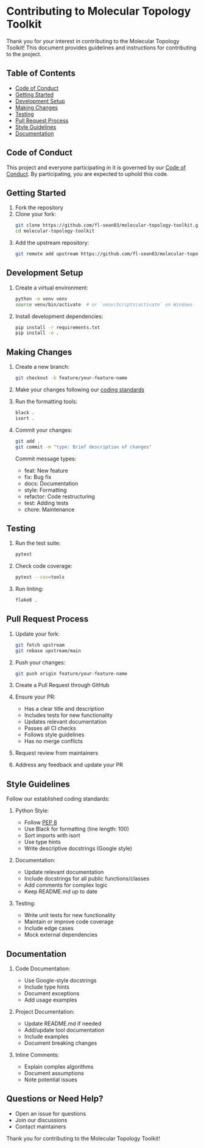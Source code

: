 # Contributing to Molecular Topology Toolkit

Thank you for your interest in contributing to the Molecular Topology Toolkit! This document provides guidelines and instructions for contributing to the project.

## Table of Contents
- [Code of Conduct](#code-of-conduct)
- [Getting Started](#getting-started)
- [Development Setup](#development-setup)
- [Making Changes](#making-changes)
- [Testing](#testing)
- [Pull Request Process](#pull-request-process)
- [Style Guidelines](#style-guidelines)
- [Documentation](#documentation)

## Code of Conduct

This project and everyone participating in it is governed by our [Code of Conduct](CODE_OF_CONDUCT.md). By participating, you are expected to uphold this code.

## Getting Started

1. Fork the repository
2. Clone your fork:
   ```bash
   git clone https://github.com/fl-sean03/molecular-topology-toolkit.git
   cd molecular-topology-toolkit
   ```
3. Add the upstream repository:
   ```bash
   git remote add upstream https://github.com/fl-sean03/molecular-topology-toolkit.git
   ```

## Development Setup

1. Create a virtual environment:
   ```bash
   python -m venv venv
   source venv/bin/activate  # or `venv\Scripts\activate` on Windows
   ```

2. Install development dependencies:
   ```bash
   pip install -r requirements.txt
   pip install -e .
   ```

## Making Changes

1. Create a new branch:
   ```bash
   git checkout -b feature/your-feature-name
   ```

2. Make your changes following our [coding standards](docs/development/coding_standards.md)

3. Run the formatting tools:
   ```bash
   black .
   isort .
   ```

4. Commit your changes:
   ```bash
   git add .
   git commit -m "type: Brief description of changes"
   ```
   
   Commit message types:
   - feat: New feature
   - fix: Bug fix
   - docs: Documentation
   - style: Formatting
   - refactor: Code restructuring
   - test: Adding tests
   - chore: Maintenance

## Testing

1. Run the test suite:
   ```bash
   pytest
   ```

2. Check code coverage:
   ```bash
   pytest --cov=tools
   ```

3. Run linting:
   ```bash
   flake8 .
   ```

## Pull Request Process

1. Update your fork:
   ```bash
   git fetch upstream
   git rebase upstream/main
   ```

2. Push your changes:
   ```bash
   git push origin feature/your-feature-name
   ```

3. Create a Pull Request through GitHub

4. Ensure your PR:
   - Has a clear title and description
   - Includes tests for new functionality
   - Updates relevant documentation
   - Passes all CI checks
   - Follows style guidelines
   - Has no merge conflicts

5. Request review from maintainers

6. Address any feedback and update your PR

## Style Guidelines

Follow our established coding standards:

1. Python Style:
   - Follow [PEP 8](https://www.python.org/dev/peps/pep-0008/)
   - Use Black for formatting (line length: 100)
   - Sort imports with isort
   - Use type hints
   - Write descriptive docstrings (Google style)

2. Documentation:
   - Update relevant documentation
   - Include docstrings for all public functions/classes
   - Add comments for complex logic
   - Keep README.md up to date

3. Testing:
   - Write unit tests for new functionality
   - Maintain or improve code coverage
   - Include edge cases
   - Mock external dependencies

## Documentation

1. Code Documentation:
   - Use Google-style docstrings
   - Include type hints
   - Document exceptions
   - Add usage examples

2. Project Documentation:
   - Update README.md if needed
   - Add/update tool documentation
   - Include examples
   - Document breaking changes

3. Inline Comments:
   - Explain complex algorithms
   - Document assumptions
   - Note potential issues

## Questions or Need Help?

- Open an issue for questions
- Join our discussions
- Contact maintainers

Thank you for contributing to the Molecular Topology Toolkit!
